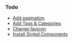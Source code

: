 ### Todo
- [Add pagination](https://www.gatsbyjs.org/docs/adding-pagination/)
- [Add Tags & Categories](https://www.gatsbyjs.org/docs/adding-tags-and-categories-to-blog-posts/)
- [Change favicon](https://www.gatsbyjs.org/docs/adding-tags-and-categories-to-blog-posts/)
- [Install Styled Components](https://www.gatsbyjs.org/docs/styled-components/)